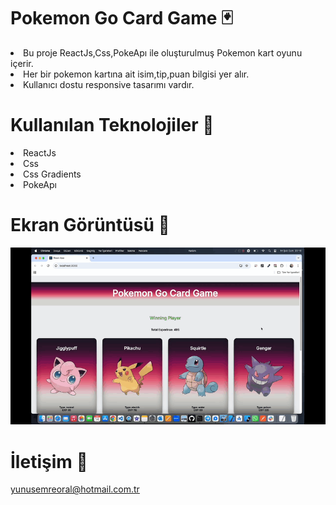 # Pokemon Go Card Game 🃏

<li>Bu proje ReactJs,Css,PokeApı ile oluşturulmuş Pokemon kart oyunu içerir.</li>
<li>Her bir pokemon kartına ait isim,tip,puan bilgisi yer alır.</li>
<li>Kullanıcı dostu responsive tasarımı vardır.</li>

# Kullanılan Teknolojiler 🎨

<li>ReactJs</li>
<li>Css</li>
<li>Css Gradients</li>
<li>PokeApı</li>


# Ekran Görüntüsü 🎥
<img src="pokemon.gif" width="auto">      

# İletişim 📩
yunusemreoral@hotmail.com.tr
